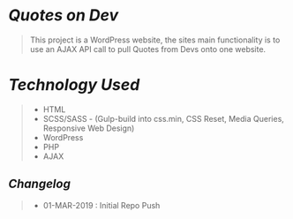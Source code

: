 # *Quotes on Dev*
> This project is a WordPress website, the sites main functionality is to use an AJAX API call to pull Quotes from Devs onto one website.

# *Technology Used*
>* HTML
>* SCSS/SASS - (Gulp-build into css.min, CSS Reset, Media Queries, Responsive Web Design)
>* WordPress
>* PHP
>* AJAX

## *Changelog*
>* 01-MAR-2019 : Initial Repo Push
